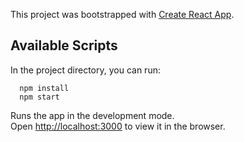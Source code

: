 This project was bootstrapped with [Create React App](https://github.com/facebookincubator/create-react-app).

## Available Scripts

In the project directory, you can run:

```
  npm install
  npm start
```

Runs the app in the development mode.<br>
Open [http://localhost:3000](http://localhost:3000) to view it in the browser.
